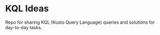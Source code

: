 # KQL Ideas

Repo for sharing KQL (Kusto Query Language) queries and solutions for day-to-day tasks.

